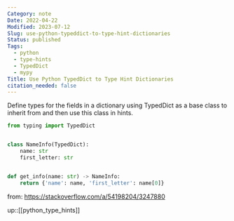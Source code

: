 ```yaml
---
Category: note
Date: 2022-04-22
Modified: 2023-07-12
Slug: use-python-typeddict-to-type-hint-dictionaries
Status: published
Tags:
  - python
  - type-hints
  - TypedDict
  - mypy
Title: Use Python TypedDict to Type Hint Dictionaries
citation_needed: false
---
```


Define types for the fields in a dictionary using TypedDict as a base class to inherit from and then use this class in hints.

```python
from typing import TypedDict


class NameInfo(TypedDict):
    name: str
    first_letter: str


def get_info(name: str) -> NameInfo:
    return {'name': name, 'first_letter': name[0]}
```

from: <https://stackoverflow.com/a/54198204/3247880>

up::[[python_type_hints]]
